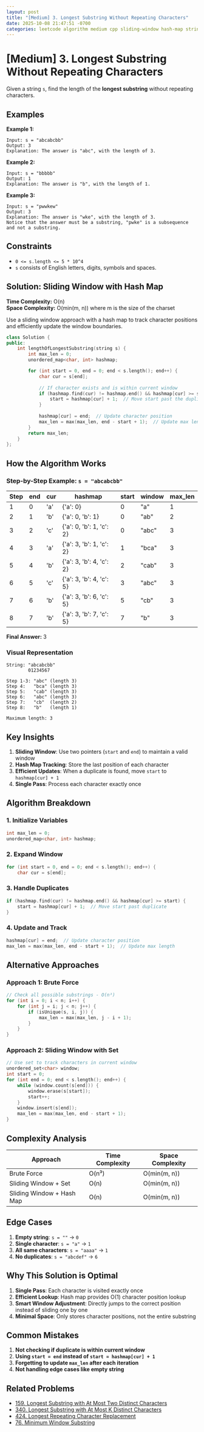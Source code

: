 ```yaml
---
layout: post
title: "[Medium] 3. Longest Substring Without Repeating Characters"
date: 2025-10-08 21:47:51 -0700
categories: leetcode algorithm medium cpp sliding-window hash-map string two-pointers problem-solving
---
```


# [Medium] 3. Longest Substring Without Repeating Characters

Given a string `s`, find the length of the **longest substring** without repeating characters.

## Examples

**Example 1:**
```
Input: s = "abcabcbb"
Output: 3
Explanation: The answer is "abc", with the length of 3.
```

**Example 2:**
```
Input: s = "bbbbb"
Output: 1
Explanation: The answer is "b", with the length of 1.
```

**Example 3:**
```
Input: s = "pwwkew"
Output: 3
Explanation: The answer is "wke", with the length of 3.
Notice that the answer must be a substring, "pwke" is a subsequence and not a substring.
```

## Constraints

- `0 <= s.length <= 5 * 10^4`
- `s` consists of English letters, digits, symbols and spaces.

## Solution: Sliding Window with Hash Map

**Time Complexity:** O(n)  
**Space Complexity:** O(min(m, n)) where m is the size of the charset

Use a sliding window approach with a hash map to track character positions and efficiently update the window boundaries.

```cpp
class Solution {
public:
    int lengthOfLongestSubstring(string s) {
        int max_len = 0;
        unordered_map<char, int> hashmap;

        for (int start = 0, end = 0; end < s.length(); end++) {
            char cur = s[end];
            
            // If character exists and is within current window
            if (hashmap.find(cur) != hashmap.end() && hashmap[cur] >= start) {
                start = hashmap[cur] + 1;  // Move start past the duplicate
            }
            
            hashmap[cur] = end;  // Update character position
            max_len = max(max_len, end - start + 1);  // Update max length
        }
        return max_len;
    }
};
```

## How the Algorithm Works

### Step-by-Step Example: `s = "abcabcbb"`

| Step | end | cur | hashmap | start | window | max_len |
|------|-----|-----|---------|-------|--------|---------|
| 1 | 0 | 'a' | {'a': 0} | 0 | "a" | 1 |
| 2 | 1 | 'b' | {'a': 0, 'b': 1} | 0 | "ab" | 2 |
| 3 | 2 | 'c' | {'a': 0, 'b': 1, 'c': 2} | 0 | "abc" | 3 |
| 4 | 3 | 'a' | {'a': 3, 'b': 1, 'c': 2} | 1 | "bca" | 3 |
| 5 | 4 | 'b' | {'a': 3, 'b': 4, 'c': 2} | 2 | "cab" | 3 |
| 6 | 5 | 'c' | {'a': 3, 'b': 4, 'c': 5} | 3 | "abc" | 3 |
| 7 | 6 | 'b' | {'a': 3, 'b': 6, 'c': 5} | 5 | "cb" | 3 |
| 8 | 7 | 'b' | {'a': 3, 'b': 7, 'c': 5} | 7 | "b" | 3 |

**Final Answer:** 3

### Visual Representation

```
String: "abcabcbb"
        01234567

Step 1-3: "abc" (length 3)
Step 4:   "bca" (length 3) 
Step 5:   "cab" (length 3)
Step 6:   "abc" (length 3)
Step 7:   "cb"  (length 2)
Step 8:   "b"   (length 1)

Maximum length: 3
```

## Key Insights

1. **Sliding Window**: Use two pointers (`start` and `end`) to maintain a valid window
2. **Hash Map Tracking**: Store the last position of each character
3. **Efficient Updates**: When a duplicate is found, move `start` to `hashmap[cur] + 1`
4. **Single Pass**: Process each character exactly once

## Algorithm Breakdown

### 1. Initialize Variables
```cpp
int max_len = 0;
unordered_map<char, int> hashmap;
```

### 2. Expand Window
```cpp
for (int start = 0, end = 0; end < s.length(); end++) {
    char cur = s[end];
```

### 3. Handle Duplicates
```cpp
if (hashmap.find(cur) != hashmap.end() && hashmap[cur] >= start) {
    start = hashmap[cur] + 1;  // Move start past duplicate
}
```

### 4. Update and Track
```cpp
hashmap[cur] = end;  // Update character position
max_len = max(max_len, end - start + 1);  // Update max length
```

## Alternative Approaches

### Approach 1: Brute Force
```cpp
// Check all possible substrings - O(n³)
for (int i = 0; i < n; i++) {
    for (int j = i; j < n; j++) {
        if (isUnique(s, i, j)) {
            max_len = max(max_len, j - i + 1);
        }
    }
}
```

### Approach 2: Sliding Window with Set
```cpp
// Use set to track characters in current window
unordered_set<char> window;
int start = 0;
for (int end = 0; end < s.length(); end++) {
    while (window.count(s[end])) {
        window.erase(s[start]);
        start++;
    }
    window.insert(s[end]);
    max_len = max(max_len, end - start + 1);
}
```

## Complexity Analysis

| Approach | Time Complexity | Space Complexity |
|----------|----------------|------------------|
| Brute Force | O(n³) | O(min(m, n)) |
| Sliding Window + Set | O(n) | O(min(m, n)) |
| Sliding Window + Hash Map | O(n) | O(min(m, n)) |

## Edge Cases

1. **Empty string**: `s = ""` → `0`
2. **Single character**: `s = "a"` → `1`
3. **All same characters**: `s = "aaaa"` → `1`
4. **No duplicates**: `s = "abcdef"` → `6`

## Why This Solution is Optimal

1. **Single Pass**: Each character is visited exactly once
2. **Efficient Lookup**: Hash map provides O(1) character position lookup
3. **Smart Window Adjustment**: Directly jumps to the correct position instead of sliding one by one
4. **Minimal Space**: Only stores character positions, not the entire substring

## Common Mistakes

1. **Not checking if duplicate is within current window**
2. **Using `start = end` instead of `start = hashmap[cur] + 1`**
3. **Forgetting to update `max_len` after each iteration**
4. **Not handling edge cases like empty string**

## Related Problems

- [159. Longest Substring with At Most Two Distinct Characters](https://leetcode.com/problems/longest-substring-with-at-most-two-distinct-characters/)
- [340. Longest Substring with At Most K Distinct Characters](https://leetcode.com/problems/longest-substring-with-at-most-k-distinct-characters/)
- [424. Longest Repeating Character Replacement](https://leetcode.com/problems/longest-repeating-character-replacement/)
- [76. Minimum Window Substring](https://leetcode.com/problems/minimum-window-substring/)
